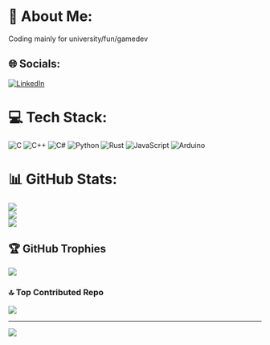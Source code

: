 # 💫 About Me:
Coding mainly for university/fun/gamedev

## 🌐 Socials:
[![LinkedIn](https://img.shields.io/badge/LinkedIn-%230077B5.svg?logo=linkedin&logoColor=white)](https://www.linkedin.com/in/ben-lentschig-842706331/) 

# 💻 Tech Stack:
![C](https://img.shields.io/badge/C-%2300599C.svg?style=for-the-badge&logo=c&logoColor=white) 
![C++](https://img.shields.io/badge/C++-%2300599C.svg?style=for-the-badge&logo=c%2B%2B&logoColor=white) 
![C#](https://img.shields.io/badge/C%23-239120.svg?style=for-the-badge&logo=c-sharp&logoColor=white)
![Python](https://img.shields.io/badge/Python-3670A0?style=for-the-badge&logo=python&logoColor=ffdd54) 
![Rust](https://img.shields.io/badge/Rust-%23000000.svg?style=for-the-badge&logo=rust&logoColor=white) 
![JavaScript](https://img.shields.io/badge/JavaScript-%23F7DF1E.svg?style=for-the-badge&logo=javascript&logoColor=black) 
![Arduino](https://img.shields.io/badge/Arduino-%2300979D.svg?style=for-the-badge&logo=arduino&logoColor=white) 

# 📊 GitHub Stats:
![](https://github-readme-stats.vercel.app/api?username=BenLent123&theme=dark&hide_border=false&include_all_commits=false&count_private=false)<br/>
![](https://nirzak-streak-stats.vercel.app/?user=BenLent123&theme=dark&hide_border=false)<br/>
![](https://github-readme-stats.vercel.app/api/top-langs/?username=BenLent123&theme=dark&hide_border=false&include_all_commits=false&count_private=false&layout=compact)

## 🏆 GitHub Trophies
![](https://github-profile-trophy.vercel.app/?username=BenLent123&theme=radical&no-frame=false&no-bg=true&margin-w=4)

### 🔝 Top Contributed Repo
![](https://github-contributor-stats.vercel.app/api?username=BenLent123&limit=5&theme=dark&combine_all_yearly_contributions=true)

---
[![](https://visitcount.itsvg.in/api?id=Ben&icon=0&color=0)](https://visitcount.itsvg.in)

<!-- Proudly created with GPRM ( https://gprm.itsvg.in ) -->
